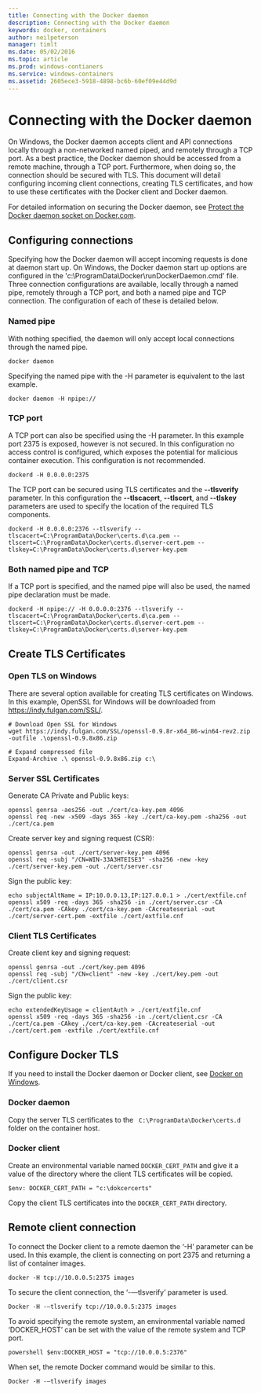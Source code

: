 ```yaml
---
title: Connecting with the Docker daemon
description: Connecting with the Docker daemon
keywords: docker, containers
author: neilpeterson
manager: timlt
ms.date: 05/02/2016
ms.topic: article
ms.prod: windows-contianers
ms.service: windows-containers
ms.assetid: 2605ece3-5918-4898-bc6b-60ef09e44d9d
---
```


# Connecting with the Docker daemon

On Windows, the Docker daemon accepts client and API connections locally through a non-networked named piped, and remotely through a TCP port. As a best practice, the Docker daemon should be accessed from a remote machine, through a TCP port. Furthermore, when doing so, the connection should be secured with TLS. This document will detail configuring incoming client connections, creating TLS certificates, and how to use these certificates with the Docker client and Docker daemon.

For detailed information on securing the Docker daemon, see [Protect the Docker daemon socket on Docker.com](https://docs.docker.com/engine/security/https/).

## Configuring connections

Specifying how the Docker daemon will accept incoming requests is done at daemon start up. On Windows, the Docker daemon start up options are configured in the 'c:\ProgramData\Docker\runDockerDaemon.cmd' file. Three connection configurations are available, locally through a named pipe, remotely through a TCP port, and both a named pipe and TCP connection. The configuration of each of these is detailed below.

### Named pipe

With nothing specified, the daemon will only accept local connections through the named pipe.

```none
docker daemon
```

Specifying the named pipe with the -H parameter is equivalent to the last example.

```none
docker daemon -H npipe:// 
```

### TCP port

A TCP port can also be specified using the -H parameter. In this example port 2375 is exposed, however is not secured. In this configuration no access control is configured, which exposes the potential for malicious container execution. This configuration is not recommended.

```
dockerd -H 0.0.0.0:2375
```

The TCP port can be secured using TLS certificates and the **--tlsverify** parameter. In this configuration the **--tlscacert**, **--tlscert**, and **--tlskey** parameters are used to specify the location of the required TLS components.

```none
dockerd -H 0.0.0.0:2376 --tlsverify --tlscacert=C:\ProgramData\Docker\certs.d\ca.pem --tlscert=C:\ProgramData\Docker\certs.d\server-cert.pem --tlskey=C:\ProgramData\Docker\certs.d\server-key.pem
```

### Both named pipe and TCP

If a TCP port is specified, and the named pipe will also be used, the named pipe declaration must be made.

```none
dockerd -H npipe:// -H 0.0.0.0:2376 --tlsverify --tlscacert=C:\ProgramData\Docker\certs.d\ca.pem --tlscert=C:\ProgramData\Docker\certs.d\server-cert.pem --tlskey=C:\ProgramData\Docker\certs.d\server-key.pem
```

## Create TLS Certificates

### Open TLS on Windows

There are several option available for creating TLS certificates on Windows. In this example, OpenSSL for Windows will be downloaded from https://indy.fulgan.com/SSL/.

```none
# Download Open SSL for Windows
wget https://indy.fulgan.com/SSL/openssl-0.9.8r-x64_86-win64-rev2.zip -outfile .\openssl-0.9.8x86.zip

# Expand compressed file
Expand-Archive .\ openssl-0.9.8x86.zip c:\
```

### Server SSL Certificates

Generate CA Private and Public keys:

```none
openssl genrsa -aes256 -out ./cert/ca-key.pem 4096
openssl req -new -x509 -days 365 -key ./cert/ca-key.pem -sha256 -out ./cert/ca.pem
```

Create server key and signing request (CSR):

```none
openssl genrsa -out ./cert/server-key.pem 4096
openssl req -subj "/CN=WIN-33A3HTEISE3" -sha256 -new -key ./cert/server-key.pem -out ./cert/server.csr
```

Sign the public key:

```none
echo subjectAltName = IP:10.0.0.13,IP:127.0.0.1 > ./cert/extfile.cnf
openssl x509 -req -days 365 -sha256 -in ./cert/server.csr -CA ./cert/ca.pem -CAkey ./cert/ca-key.pem -CAcreateserial -out ./cert/server-cert.pem -extfile ./cert/extfile.cnf
```
    
### Client TLS Certificates

Create client key and signing request:

```none
openssl genrsa -out ./cert/key.pem 4096
openssl req -subj "/CN=client" -new -key ./cert/key.pem -out ./cert/client.csr
```
	
Sign the public key:

```none
echo extendedKeyUsage = clientAuth > ./cert/extfile.cnf
openssl x509 -req -days 365 -sha256 -in ./cert/client.csr -CA ./cert/ca.pem -CAkey ./cert/ca-key.pem -CAcreateserial -out ./cert/cert.pem -extfile ./cert/extfile.cnf
```

## Configure Docker TLS

If you need to install the Docker daemon or Docker client, see [Docker on Windows](../deployment/docker_windows.md).

### Docker daemon

Copy the server TLS certificates to the ` C:\ProgramData\Docker\certs.d` folder on the container host.

### Docker client

Create an environmental variable named `DOCKER_CERT_PATH` and give it a value of the directory where the client TLS certificates will be copied.

```none
$env: DOCKER_CERT_PATH = "c:\dokcercerts"
```

Copy the client TLS certificates into the `DOCKER_CERT_PATH` directory.

## Remote client connection

To connect the Docker client to a remote daemon the ‘-H’ parameter can be used. In this example, the client is connecting on port 2375 and returning a list of container images.

```none
docker -H tcp://10.0.0.5:2375 images
```

To secure the client connection, the ‘-—tlsverify’ parameter is used.

```none
Docker -H -–tlsverify tcp://10.0.0.5:2375 images
```

To avoid specifying the remote system, an environmental variable named ‘DOCKER_HOST’ can be set with the value of the remote system and TCP port.

```none
powershell $env:DOCKER_HOST = "tcp://10.0.0.5:2376"
```

When set, the remote Docker command would be similar to this. 

```none
Docker -H -–tlsverify images
```
